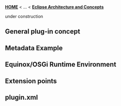 <!-- Breadcrumb -->
[**HOME**](https://github.com/FeatureIDE/FeatureIDE/wiki) < ... < [**Eclipse Architecture and Concepts**](https://github.com/FeatureIDE/FeatureIDE/wiki/Eclipse-Architecture-and-Concepts)

<!-- Introduction -->
under construction

<!-- Outline -->

<!-- Content -->
## General plug-in concept
## Metadata Example
## Equinox/OSGi Runtime Environment
## Extension points
## plugin.xml